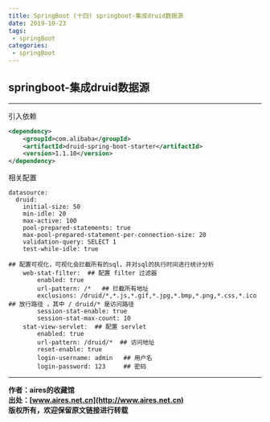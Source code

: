 ```yaml
---
title: SpringBoot (十四) springboot-集成druid数据源
date: 2019-10-23
tags:
 - springBoot
categories: 
 - springBoot
---
```


## springboot-集成druid数据源

---

引入依赖
```xml
<dependency>
    <groupId>com.alibaba</groupId>
    <artifactId>druid-spring-boot-starter</artifactId>
    <version>1.1.10</version>
</dependency>
```
相关配置
```text
datasource:
  druid:
    initial-size: 50
    min-idle: 20
    max-active: 100
    pool-prepared-statements: true
    max-pool-prepared-statement-per-connection-size: 20
    validation-query: SELECT 1
    test-while-idle: true
    
## 配置可视化，可视化会拦截所有的sql，并对sql的执行时间进行统计分析
    web-stat-filter:  ## 配置 filter 过滤器
        enabled: true
        url-pattern: /*   ## 拦截所有地址
        exclusions: /druid/*,*.js,*.gif,*.jpg,*.bmp,*.png,*.css,*.ico   ## 放行路径 ，其中 / druid/* 是访问路径
        session-stat-enable: true
        session-stat-max-count: 10
    stat-view-servlet:  ## 配置 servlet
        enabled: true
        url-pattern: /druid/*  ## 访问地址
        reset-enable: true
        login-username: admin   ## 用户名
        login-password: 123     ## 密码
```

---
**作者：aires的收藏馆**  
**出处：[www.aires.net.cn](http://www.aires.net.cn)**   
**版权所有，欢迎保留原文链接进行转载** 

